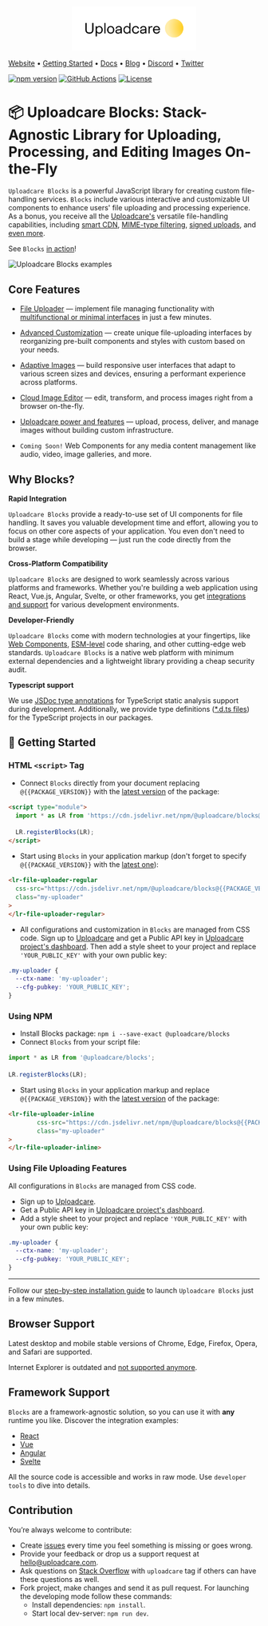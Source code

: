 <p align="center">
  <a href="https://uploadcare.com/?ref=github-readme">
    <picture>
      <source media="(prefers-color-scheme: light)" srcset="./assets/media/logo-safespace-transparent.svg">
      <source media="(prefers-color-scheme: dark)" srcset="./assets/media/logo-safespace-black.svg">
      <img width=250 alt="Uploadcare logo" src="./assets/media/logo-safespace-transparent.svg">
    </picture>
  </a>
</p>

[Website](https://uploadcare.com?ref=github-readme) • [Getting Started](https://uploadcare.com/docs/start/quickstart?ref=github-readme) • [Docs](https://uploadcare.com/docs?ref=github-readme) • [Blog](https://uploadcare.com/blog?ref=github-readme) • [Discord](https://discord.gg/mKWRgRsVz8?ref=github-readme) • [Twitter](https://twitter.com/Uploadcare?ref=github-readme)

[![npm version](https://badge.fury.io/js/@uploadcare%2Fblocks.svg)](https://www.npmjs.com/package/@uploadcare/blocks)
[![GitHub Actions](https://github.com/uploadcare/blocks/workflows/checks/badge.svg)](https://github.com/uploadcare/blocks/actions?query=workflow%3ABuild+branch%3Amaster)
[![License](https://img.shields.io/badge/License-MIT-blue.svg)](https://opensource.org/licenses/MIT)

# 📦  Uploadcare Blocks: Stack-Agnostic Library for Uploading, Processing, and Editing Images On-the-Fly

`Uploadcare Blocks` is a powerful JavaScript library for creating custom file-handling services. `Blocks` include various interactive and customizable UI components to enhance users' file uploading and processing experience. As a bonus, you receive all the [Uploadcare's](https://uploadcare.com/) versatile file-handling capabilities, including [smart CDN](https://uploadcare.com/docs/delivery/cdn/#content-delivery-network), [MIME-type filtering](https://uploadcare.com/docs/moderation/#file-types), [signed uploads](https://uploadcare.com/docs/security/secure-uploads/), and [even more]((https://uploadcare.com/features/)). 

See `Blocks` [in action](blob:https://uploadcare.github.io/2bbef1a6-79b9-46cc-8d2e-1c64e78ce1c9)!

<img alt="Uploadcare Blocks examples" src="https://ucarecdn.com/8035cdc7-f0b9-4ea9-8c15-05816f315481/">

## Core Features

- [File Uploader](/solutions/file-uploader/) — implement file managing functionality with [multifunctional or minimal interfaces](https://uploadcare.com/docs/file-uploader/) in just a few minutes.
- [Advanced Customization](/blocks/) — create unique file-uploading interfaces by reorganizing pre-built components and styles with custom based on your needs.
- [Adaptive Images](/solutions/adaptive-image/) — build responsive user interfaces that adapt to various screen sizes and devices, ensuring a performant experience across platforms. 
- [Cloud Image Editor](/solutions/cloud-image-editor/) — edit, transform, and process images right from a browser on-the-fly.
- [Uploadcare power and features](https://uploadcare.com/features/) — upload, process, deliver, and manage images without building custom infrastructure.


- `Coming Soon!` Web Components for any media content management like audio, video, image galleries, and more.

## Why Blocks?
**Rapid Integration**

`Uploadcare Blocks` provide a ready-to-use set of UI components for file handling. It saves you valuable development time and effort, allowing you to focus on other core aspects of your application. You even don't need to build a stage while developing — just run the code directly from the browser.

**Cross-Platform Compatibility**

`Uploadcare Blocks` are designed to work seamlessly across various platforms and frameworks. Whether you're building a web application using React, Vue.js, Angular, Svelte, or other frameworks, you get [integrations and support](https://uploadcare.com/docs/integrations/) for various development environments.

**Developer-Friendly**

`Uploadcare Blocks` come with modern technologies at your fingertips, like [Web Components](https://developer.mozilla.org/en-US/docs/Web/API/Web_components), [ESM-level](https://developer.mozilla.org/en-US/docs/Web/JavaScript/Guide/Modules) code sharing, and other cutting-edge web standards. `Uploadcare Blocks` is a native web platform with minimum external dependencies and a lightweight library providing a cheap security audit.

**Typescript support**

We use [JSDoc type annotations](https://www.typescriptlang.org/docs/handbook/intro-to-js-ts.html) for TypeScript static analysis support during development.  Additionally, we provide type definitions ([\*.d.ts files](https://www.typescriptlang.org/docs/handbook/declaration-files/dts-from-js.html)) for the TypeScript projects in our packages.

## 🚀 Getting Started

### HTML `<script>` Tag

* Connect `Blocks` directly from your document replacing `@{{PACKAGE_VERSION}}` with the [latest version](https://github.com/uploadcare/blocks/releases) of the package:

```html
<script type="module">
  import * as LR from 'https://cdn.jsdelivr.net/npm/@uploadcare/blocks@{{PACKAGE_VERSION}}/web/blocks.min.js';
  
  LR.registerBlocks(LR);
</script>
```

* Start using `Blocks` in your application markup (don't forget to specify `@{{PACKAGE_VERSION}}` with the [latest one](https://github.com/uploadcare/blocks/releases)):

```html
<lr-file-uploader-regular
  css-src="https://cdn.jsdelivr.net/npm/@uploadcare/blocks@{{PACKAGE_VERSION}}/web/file-uploader-regular.min.css"
  class="my-uploader"
>
</lr-file-uploader-regular>
```

* All configurations and customization in `Blocks` are managed from CSS code. Sign up to [Uploadcare](https://app.uploadcare.com/accounts/signup/) and get a Public API key in [Uploadcare project's dashboard](https://app.uploadcare.com/projects/-/api-keys/). Then add a style sheet to your project and replace `'YOUR_PUBLIC_KEY'` with your own public key:

```css
.my-uploader {
  --ctx-name: 'my-uploader';
  --cfg-pubkey: 'YOUR_PUBLIC_KEY';
}
```

### Using NPM

* Install Blocks package: `npm i --save-exact @uploadcare/blocks`
* Connect `Blocks` from your script file:
```js
import * as LR from '@uploadcare/blocks';

LR.registerBlocks(LR);
```
* Start using `Blocks` in your application markup and replace `@{{PACKAGE_VERSION}}` with the [latest version](https://github.com/uploadcare/blocks/releases) of the package:
```html
<lr-file-uploader-inline
        css-src="https://cdn.jsdelivr.net/npm/@uploadcare/blocks@{{PACKAGE_VERSION}}/web/file-uploader-regular.min.css"
        class="my-uploader"
>
</lr-file-uploader-inline>
```

### Using File Uploading Features

All configurations in `Blocks` are managed from CSS code. 
* Sign up to [Uploadcare](https://app.uploadcare.com/accounts/signup/).
* Get a Public API key in [Uploadcare project's dashboard](https://app.uploadcare.com/projects/-/api-keys/). 
* Add a style sheet to your project and replace `'YOUR_PUBLIC_KEY'` with your own public key:

```css
.my-uploader {
  --ctx-name: 'my-uploader';
  --cfg-pubkey: 'YOUR_PUBLIC_KEY';
}
```

---
Follow our [step-by-step installation guide](/get-started/installation/) to launch `Uploadcare Blocks` just in a few minutes.

## Browser Support

Latest desktop and mobile stable versions of Chrome, Edge, Firefox, Opera, and Safari are supported. 

Internet Explorer is outdated and [not supported anymore](https://uploadcare.com/blog/uploadcare-stops-internet-explorer-support/).

## Framework Support

`Blocks` are a framework-agnostic solution, so you can use it with **any** runtime you like. Discover the integration examples:
<br/>

- [React](https://github.com/uploadcare/uc-blocks-examples/tree/main/examples/react-uploader)
- [Vue](https://github.com/uploadcare/uc-blocks-examples/tree/main/examples/vue-uploader)
- [Angular](https://github.com/uploadcare/uc-blocks-examples/tree/main/examples/angular-uploader)
- [Svelte](https://github.com/uploadcare/uc-blocks-examples/tree/main/examples/svelte-uploader)

All the source code is accessible and works in raw mode. Use `developer tools` to dive into details.

## Contribution

You’re always welcome to contribute:
* Create [issues](https://github.com/uploadcare/blocks/issues) every time you feel something is missing or goes wrong.
* Provide your feedback or drop us a support request at <a href="mailto:hello@uploadcare.com">hello@uploadcare.com</a>.
* Ask questions on [Stack Overflow](https://stackoverflow.com/questions/tagged/uploadcare) with `uploadcare` tag if others can have these questions as well.
* Fork project, make changes and send it as pull request. For launching the developing mode follow these commands:
  * Install dependencies: `npm install`.
  * Start local dev-server: `npm run dev`.
